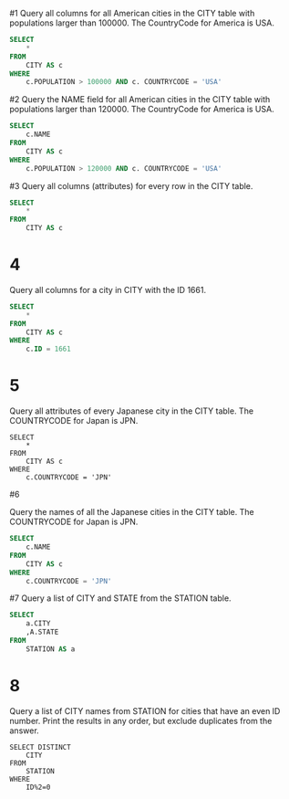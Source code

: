 #1
Query all columns for all American cities in the CITY table with populations larger than 100000. The CountryCode for America is USA.

```sql
SELECT
    *
FROM 
    CITY AS c
WHERE
    c.POPULATION > 100000 AND c. COUNTRYCODE = 'USA'

```
#2
Query the NAME field for all American cities in the CITY table with populations larger than 120000. The CountryCode for America is USA.

```sql
SELECT
    c.NAME
FROM 
    CITY AS c
WHERE
    c.POPULATION > 120000 AND c. COUNTRYCODE = 'USA'

```

#3
Query all columns (attributes) for every row in the CITY table.

```sql
SELECT
    *
FROM 
    CITY AS c
```

# 4

Query all columns for a city in CITY with the ID 1661.

```sql
SELECT
    *
FROM 
    CITY AS c
WHERE
    c.ID = 1661
```

# 5
Query all attributes of every Japanese city in the CITY table. The COUNTRYCODE for Japan is JPN.

```
SELECT
    *
FROM 
    CITY AS c
WHERE
    c.COUNTRYCODE = 'JPN'
```

#6

Query the names of all the Japanese cities in the CITY table. The COUNTRYCODE for Japan is JPN.

```sql
SELECT
    c.NAME
FROM 
    CITY AS c
WHERE
    c.COUNTRYCODE = 'JPN'
```

#7
Query a list of CITY and STATE from the STATION table.
```sql
SELECT
    a.CITY
    ,A.STATE
FROM
    STATION AS a
```
# 8

Query a list of CITY names from STATION for cities that have an even ID number. Print the results in any order, but exclude duplicates from the answer.
```
SELECT DISTINCT
    CITY
FROM
    STATION
WHERE   
    ID%2=0
```

